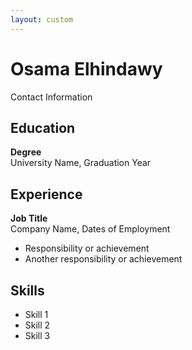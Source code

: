 ```yaml
---
layout: custom
---
```

# Osama Elhindawy

Contact Information

## Education
**Degree**  
University Name, Graduation Year

## Experience
**Job Title**  
Company Name, Dates of Employment
- Responsibility or achievement
- Another responsibility or achievement

## Skills
- Skill 1
- Skill 2
- Skill 3
